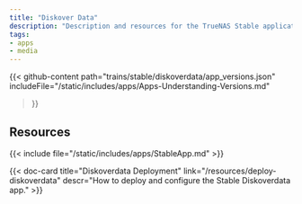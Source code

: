 ```yaml
---
title: "Diskover Data"
description: "Description and resources for the TrueNAS Stable application called Diskover Data."
tags:
- apps
- media
---
```


{{< github-content 
    path="trains/stable/diskoverdata/app_versions.json"
	includeFile="/static/includes/apps/Apps-Understanding-Versions.md"
>}}

## Resources

{{< include file="/static/includes/apps/StableApp.md" >}}

<div class="docs-sections">

{{< doc-card title="Diskoverdata Deployment" link="/resources/deploy-diskoverdata"
descr="How to deploy and configure the Stable Diskoverdata app." >}}

</div>